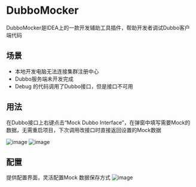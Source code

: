 # DubboMocker
DubboMocker是IDEA上的一款开发辅助工具插件，帮助开发者调试Dubbo客户端代码

## 场景
- 本地开发电脑无法连接集群注册中心
- Dubbo服务端未开发完成
- Debug 的代码调用了Dubbo接口，但是接口不可用
  
## 用法
在Dubbo接口上右键点击“Mock Dubbo Interface”，在弹窗中填写需要Mock的数据，无需重启项目，下次调用改接口时直接返回设置的Mock数据

![image](https://github.com/user-attachments/assets/d6e9665c-78be-4eae-8646-21d5048ba58e)
![image](https://github.com/user-attachments/assets/53e336ef-60df-4be3-8bc9-4c439c72ba0c)

## 配置
提供配置界面，灵活配置Mock 数据保存方式
![image](https://github.com/user-attachments/assets/e4ce3ed3-3b9f-4229-80a5-903a64709080)
